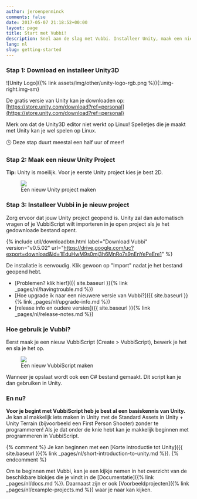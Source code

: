 ```yaml
---
author: jeroenpenninck
comments: false
date: 2017-05-07 21:18:52+00:00
layout: page
title: Start met Vubbi!
description: Snel aan de slag met Vubbi. Installeer Unity, maak een nieuw project en installeer Vubbi in je nieuw project.
lang: nl
slug: getting-started
---
```


### Stap 1: Download en installeer Unity3D
![Unity Logo]({% link assets/img/other/unity-logo-rgb.png %}){:.img-right.img-sm}

De gratis versie van Unity kan je downloaden op:
[https://store.unity.com/download?ref=personal](https://store.unity.com/download?ref=personal)

Merk om dat de Unity3D editor niet werkt op Linux! Spelletjes die je maakt met Unity kan je wel spelen op Linux.

🕓 Deze stap duurt meestal een half uur of meer!


### Stap 2: Maak een nieuw Unity Project

**Tip:** Unity is moeilijk. Voor je eerste Unity project kies je best 2D.

<figure>
  <img src="{{ site.baseurl }}{% link /assets/img/gifs/gif_unity_asteroids_new.gif %}" class="img-sm"/>
  <figcaption>Een nieuw Unity project maken</figcaption>
</figure>

### Stap 3: Installeer Vubbi in je nieuw project

Zorg ervoor dat jouw Unity project geopend is. Unity zal dan automatisch vragen of je VubbiScript wilt importeren in je open project als je het gedownloade bestand opent.

{% include util/downloadbtn.html
  label="Download Vubbi"
  version="v0.5.02"
  url="https://drive.google.com/uc?export=download&id=1EduHwM9s0mj3h6MnRo7s9nEnYePeEre1" %}

De installatie is eenvoudig. Klik gewoon op "Import" nadat je het bestand geopend hebt.

 - [Problemen? klik hier!]({{ site.baseurl }}{% link _pages/nl/havingtrouble.md %})
 - [Hoe upgrade ik naar een nieuwere versie van Vubbi?]({{ site.baseurl }}{% link _pages/nl/upgrade-info.md %})
 - [release info en oudere versies]({{ site.baseurl }}{% link _pages/nl/release-notes.md %})


### Hoe gebruik je Vubbi?

Eerst maak je een nieuw VubbiScript (Create > VubbiScript), bewerk je het en sla je het op.

<figure>
  <img src="{{ site.baseurl }}{% link /assets/img/gifs/gif_vubbi_make_script.gif %}" class="img-sm"/>
  <figcaption>Een nieuw VubbiScript maken</figcaption>
</figure>

Wanneer je opslaat wordt ook een C# bestand gemaakt. Dit script kan je dan gebruiken in Unity.


### En nu?

**Voor je begint met VubbiScript heb je best al een basiskennis van Unity.** Je kan al makkelijk iets maken in Unity met de Standard Assets in Unity + Unity Terrain (bijvoorbeeld een First Person Shooter) zonder te programmeren! Als je dat onder de knie hebt kan je makkelijk beginnen met programmeren in VubbiScript.

{% comment %}
Je kan beginnen met een [Korte introductie tot Unity]({{ site.baseurl }}{% link _pages/nl/short-introduction-to-unity.md %}).
{% endcomment %}

Om te beginnen met Vubbi, kan je een kijkje nemen in het overzicht van de beschikbare blokjes die je vindt in de [Documentatie]({% link _pages/nl/docs.md %}). Daarnaast zijn er ook [Voorbeeldprojecten]({% link _pages/nl/example-projects.md %}) waar je naar kan kijken.

